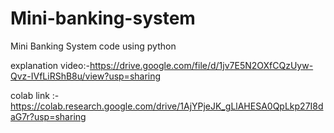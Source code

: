 # Mini-banking-system
Mini Banking System code using python

explanation video:-https://drive.google.com/file/d/1jv7E5N2OXfCQzUyw-Qvz-IVfLiRShB8u/view?usp=sharing

colab link :- https://colab.research.google.com/drive/1AjYPjeJK_gLlAHESA0QpLkp27I8daG7r?usp=sharing

